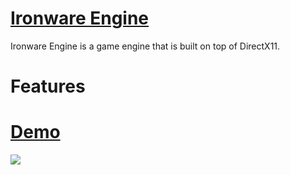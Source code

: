 # [Ironware Engine](https://yernar.github.io/IronwareEngine/)
Ironware Engine is a game engine that is built on top of DirectX11.

# Features

# [Demo](https://youtu.be/ETHkSxZ0kcg)
<a href="https://youtu.be/ETHkSxZ0kcg" target="_blank"><img src="https://user-images.githubusercontent.com/46201281/119404880-44653600-bd02-11eb-8c43-bcaba64bc5fe.png" /></a>
